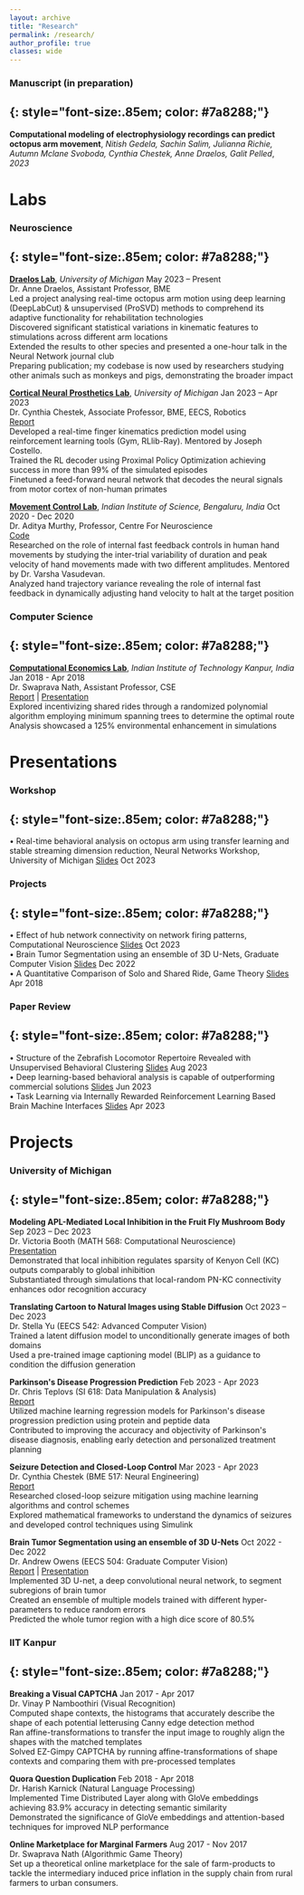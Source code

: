 ```yaml
---
layout: archive
title: "Research"
permalink: /research/
author_profile: true
classes: wide
---
```


### Manuscript (in preparation)
{: style="font-size:.85em; color: #7a8288;"}
---

**Computational modeling of electrophysiology recordings can predict octopus arm movement**, *Nitish Gedela, Sachin Salim, Julianna Richie, Autumn Mclane Svoboda, Cynthia Chestek, Anne Draelos, Galit Pelled*, *2023*

# Labs
### Neuroscience
{: style="font-size:.85em; color: #7a8288;"}
---

**[Draelos Lab](https://draeloslab.org/)**, *University of Michigan* <span class="pull-right">May 2023 – Present</span>  
<span class="small-grey"><i class="fas fa-user" aria-hidden="true"></i> Dr. Anne Draelos, Assistant Professor, BME</span>
<br><i class="fas fa-plus small-grey"></i> Led a project analysing real-time octopus arm motion using deep learning (DeepLabCut) & unsupervised (ProSVD) methods to comprehend its adaptive functionality for rehabilitation technologies
<br><i class="fas fa-plus small-grey"></i> Discovered significant statistical variations in kinematic features to stimulations across different arm locations
<br><i class="fas fa-plus small-grey"></i> Extended the results to other species and presented a one-hour talk in the Neural Network journal club
<br><i class="fas fa-plus small-grey"></i> Preparing publication; my codebase is now used by researchers studying other animals such as monkeys and pigs, demonstrating the broader impact

**[Cortical Neural Prosthetics Lab](https://chestekresearch.engin.umich.edu/)**, *University of Michigan* <span class="pull-right">Jan 2023 – Apr 2023</span>  
<span class="small-grey"><i class="fas fa-user" aria-hidden="true"></i> Dr. Cynthia Chestek, Associate Professor, BME, EECS, Robotics</span>  
[Report](https://drive.google.com/file/d/1WVQqtYmfjBSPbzqZ6ESi7cmK85Xa8EVg/view?usp=drive_link)
<br><i class="fas fa-plus small-grey"></i> Developed a real-time finger kinematics prediction model using reinforcement learning tools (Gym, RLlib-Ray). Mentored by Joseph Costello.
<br><i class="fas fa-plus small-grey"></i> Trained the RL decoder using Proximal Policy Optimization achieving success in more than 99% of the simulated episodes
<br><i class="fas fa-plus small-grey"></i> Finetuned a feed-forward neural network that decodes the neural signals from motor cortex of non-human primates

**[Movement Control Lab](https://cns.iisc.ac.in/aditya/)**, *Indian Institute of Science, Bengaluru, India* <span class="pull-right">Oct 2020 - Dec 2020</span>  
<span class="small-grey"><i class="fas fa-user" aria-hidden="true"></i> Dr. Aditya Murthy, Professor, Centre For Neuroscience</span>  
[Code](https://drive.google.com/file/d/1vJCXha3tUFyEwK5S_WIEe_vpeUcCXywY/view?usp=drive_link)
<br><i class="fas fa-plus small-grey"></i> Researched on the role of internal fast feedback controls in human hand movements by studying the inter-trial variability of duration and peak velocity of hand movements made with two different amplitudes. Mentored by Dr. Varsha Vasudevan.
<br><i class="fas fa-plus small-grey"></i> Analyzed hand trajectory variance revealing the role of internal fast feedback in dynamically adjusting hand velocity to halt at the target position

### Computer Science
{: style="font-size:.85em; color: #7a8288;"}
---

**[Computational Economics Lab](https://www.cse.iitb.ac.in/~swaprava/group.html)**, *Indian Institute of Technology Kanpur, India* <span class="pull-right">Jan 2018 - Apr 2018</span>  
<span class="small-grey"><i class="fas fa-user" aria-hidden="true"></i> Dr. Swaprava Nath, Assistant Professor, CSE</span>  
[Report](https://drive.google.com/file/d/1GnB1ofiUfJuHCm4HUNoN0LsxjlIzs4zf/view?usp=sharing) | [Presentation](/files/presentations/Quantitative_Comparison_of_Solo_and_Shared_Ride_Apr_2018.pdf)
<br><i class="fas fa-plus small-grey"></i> Explored incentivizing shared rides through a randomized polynomial algorithm employing minimum spanning trees to determine the optimal route
<br><i class="fas fa-plus small-grey"></i> Analysis showcased a 125% environmental enhancement in simulations

# Presentations
### Workshop
{: style="font-size:.85em; color: #7a8288;"}
---
&bull; Real-time behavioral analysis on octopus arm using transfer learning and stable streaming dimension reduction, Neural Networks Workshop, University of Michigan [Slides](/files/presentations/Behavioral_Analysis_on_Octopus_Arm_Oct_2023.pdf) <span class="pull-right">Oct 2023</span>

### Projects
{: style="font-size:.85em; color: #7a8288;"}
---
&bull; Effect of hub network connectivity on network firing patterns, Computational Neuroscience [Slides](/files/presentations/Effect_of_hub_network_connectivity_on_network_firing_patterns_Oct_2023.pdf) <span class="pull-right">Oct 2023</span>  
&bull; Brain Tumor Segmentation using an ensemble of 3D U-Nets, Graduate Computer Vision [Slides](/files/presentations/Brain_Tumor_Segmentation_EECS504_Presentation_Dec_2022.pdf) <span class="pull-right">Dec 2022</span>  
&bull; A Quantitative Comparison of Solo and Shared Ride, Game Theory [Slides](/files/presentations/Quantitative_Comparison_of_Solo_and_Shared_Ride_Apr_2018.pdf) <span class="pull-right">Apr 2018</span>  

### Paper Review
{: style="font-size:.85em; color: #7a8288;"}
---
&bull; Structure of the Zebrafish Locomotor Repertoire Revealed with Unsupervised Behavioral Clustering
 [Slides](/files/presentations/Structure_of_the_Zebrafish_Locomotor_Aug_2023.pdf) <span class="pull-right">Aug 2023</span>  
&bull; Deep learning-based behavioral analysis is capable of outperforming commercial solutions [Slides](/files/presentations/Deep_learning_based_behavioral_analysis_reaches_Jun_2023.pdf) <span class="pull-right">Jun 2023</span>  
&bull; Task Learning via Internally Rewarded Reinforcement Learning Based Brain Machine Interfaces [Slides](/files/presentations/Internally_Rewarded_RL_Based_BMIs_Apr_2023.pdf) <span class="pull-right">Apr 2023</span>  


# Projects
### University of Michigan
{: style="font-size:.85em; color: #7a8288;"}
---
**Modeling APL-Mediated Local Inhibition in the Fruit Fly Mushroom Body** <span class="pull-right">Sep 2023 – Dec 2023</span>  
<span class="small-grey"><i class="fas fa-user" aria-hidden="true"></i> Dr. Victoria Booth (MATH 568: Computational Neuroscience)</span>  
[Presentation](/files/presentations/Modeling_APL_in_Fruit_Fly_Mushroom_Body_Dec_2023.pdf)
<br><i class="fas fa-plus small-grey"></i> Demonstrated that local inhibition regulates sparsity of Kenyon Cell (KC) outputs comparably to global inhibition
<br><i class="fas fa-plus small-grey"></i> Substantiated through simulations that local-random PN-KC connectivity enhances odor recognition accuracy

**Translating Cartoon to Natural Images using Stable Diffusion** <span class="pull-right">Oct 2023 – Dec 2023</span>  
<span class="small-grey"><i class="fas fa-user" aria-hidden="true"></i> Dr. Stella Yu (EECS 542: Advanced Computer Vision)</span>
<br><i class="fas fa-plus small-grey"></i> Trained a latent diffusion model to unconditionally generate images of both domains
<br><i class="fas fa-plus small-grey"></i> Used a pre-trained image captioning model (BLIP) as a guidance to condition the diffusion generation

**Parkinson's Disease Progression Prediction** <span class="pull-right">Feb 2023 - Apr 2023</span>  
<span class="small-grey"><i class="fas fa-user" aria-hidden="true"></i> Dr. Chris Teplovs (SI 618: Data Manipulation & Analysis)</span>  
[Report](https://drive.google.com/file/d/1OOw-jr7r9dW9igvHJZ5Ic1DVUyTW7DYJ/view?usp=drive_link)
<br><i class="fas fa-plus small-grey"></i> Utilized machine learning regression models for Parkinson's disease progression prediction using protein and peptide data
<br><i class="fas fa-plus small-grey"></i> Contributed to improving the accuracy and objectivity of Parkinson's disease diagnosis, enabling early detection and personalized treatment planning

**Seizure Detection and Closed-Loop Control** <span class="pull-right">Mar 2023 - Apr 2023</span>  
<span class="small-grey"><i class="fas fa-user" aria-hidden="true"></i> Dr. Cynthia Chestek (BME 517: Neural Engineering)</span>  
[Report](https://drive.google.com/file/d/1iMWBv-lNJCKIFgHiVNmc9G0dTIiWa17x/view?usp=drive_link)
<br><i class="fas fa-plus small-grey"></i> Researched closed-loop seizure mitigation using machine learning algorithms and control schemes
<br><i class="fas fa-plus small-grey"></i> Explored mathematical frameworks to understand the dynamics of seizures and developed control techniques using Simulink

**Brain Tumor Segmentation using an ensemble of 3D U-Nets** <span class="pull-right">Oct 2022 - Dec 2022</span>  
<span class="small-grey"><i class="fas fa-user" aria-hidden="true"></i> Dr. Andrew Owens (EECS 504: Graduate Computer Vision)</span>  
[Report](https://drive.google.com/file/d/1YqVJtCeRnaRuhhqxVuvmOkBLH0ai2nsA/view?usp=drive_link) | [Presentation](/files/presentations/Brain_Tumor_Segmentation_EECS504_Presentation_Dec_2022.pdf)
<br><i class="fas fa-plus small-grey"></i> Implemented 3D U-net, a deep convolutional neural network, to segment subregions of brain tumor
<br><i class="fas fa-plus small-grey"></i> Created an ensemble of multiple models trained with different hyper-parameters to reduce random errors
<br><i class="fas fa-plus small-grey"></i> Predicted the whole tumor region with a high dice score of 80.5%

### IIT Kanpur
{: style="font-size:.85em; color: #7a8288;"}
---

**Breaking a Visual CAPTCHA** <span class="pull-right">Jan 2017 - Apr 2017</span>  
<span class="small-grey"><i class="fas fa-user" aria-hidden="true"></i> Dr. Vinay P Namboothiri (Visual Recognition)</span>
<br><i class="fas fa-plus small-grey"></i> Computed shape contexts, the histograms that accurately describe the shape of each potential letterusing Canny edge detection method
<br><i class="fas fa-plus small-grey"></i> Ran affine-transformations to transfer the input image to roughly align the shapes with the matched templates
<br><i class="fas fa-plus small-grey"></i> Solved EZ-Gimpy CAPTCHA by running affine-transformations of shape contexts and comparing them with pre-processed templates

**Quora Question Duplication** <span class="pull-right">Feb 2018 - Apr 2018</span>  
<span class="small-grey"><i class="fas fa-user" aria-hidden="true"></i> Dr. Harish Karnick (Natural Language Processing)</span>
<br><i class="fas fa-plus small-grey"></i> Implemented Time Distributed Layer along with GloVe embeddings achieving 83.9% accuracy in detecting semantic similarity
<br><i class="fas fa-plus small-grey"></i> Demonstrated the significance of GloVe embeddings and attention-based techniques for improved NLP performance

**Online Marketplace for Marginal Farmers** <span class="pull-right">Aug 2017 - Nov 2017</span>  
<span class="small-grey"><i class="fas fa-user" aria-hidden="true"></i> Dr. Swaprava Nath (Algorithmic Game Theory)</span>
<br><i class="fas fa-plus small-grey"></i> Set up a theoretical online marketplace for the sale of farm-products to tackle the intermediary induced price inflation in the supply chain from rural farmers to urban consumers.